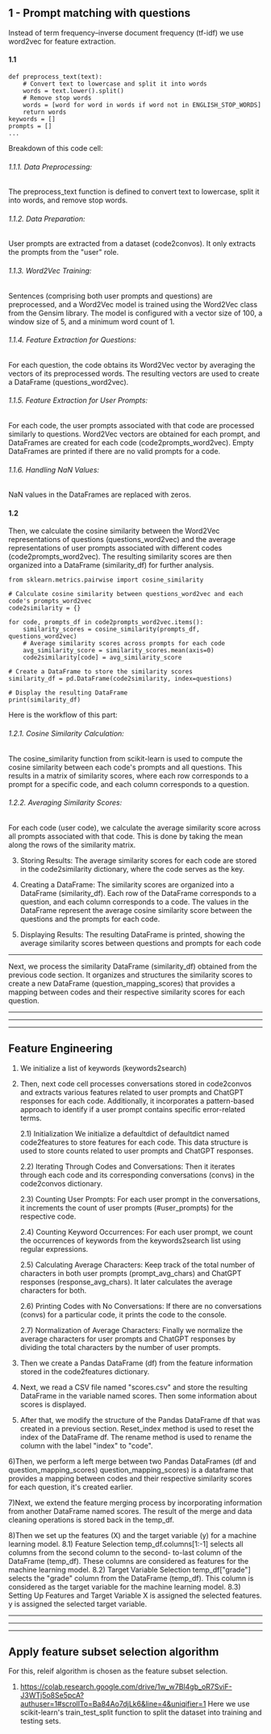 ## 1 - Prompt matching with questions
Instead of term frequency–inverse document frequency (tf-idf) we use word2vec for feature extraction. 
#### 1.1
```
def preprocess_text(text):
    # Convert text to lowercase and split it into words
    words = text.lower().split()
    # Remove stop words
    words = [word for word in words if word not in ENGLISH_STOP_WORDS]
    return words
keywords = []
prompts = []
...
```
Breakdown of this code cell:
###### 1.1.1. Data Preprocessing:
The preprocess_text function is defined to convert text to lowercase, split it into words, and remove stop words.

###### 1.1.2. Data Preparation:
User prompts are extracted from a dataset (code2convos). It only extracts the prompts from the "user" role.

###### 1.1.3. Word2Vec Training:
Sentences (comprising both user prompts and questions) are preprocessed, and a Word2Vec model is trained using the Word2Vec class from the Gensim library. The model is configured with a vector size of 100, a window size of 5, and a minimum word count of 1.

###### 1.1.4. Feature Extraction for Questions:
For each question, the code obtains its Word2Vec vector by averaging the vectors of its preprocessed words. The resulting vectors are used to create a DataFrame (questions_word2vec).

###### 1.1.5. Feature Extraction for User Prompts:
For each code, the user prompts associated with that code are processed similarly to questions. Word2Vec vectors are obtained for each prompt, and DataFrames are created for each code (code2prompts_word2vec). Empty DataFrames are printed if there are no valid prompts for a code.

###### 1.1.6. Handling NaN Values:
NaN values in the DataFrames are replaced with zeros.


#### 1.2

Then, we calculate the cosine similarity between the Word2Vec representations of questions (questions_word2vec) and the average representations of user prompts associated with different codes (code2prompts_word2vec). The resulting similarity scores are then organized into a DataFrame (similarity_df) for further analysis.

```
from sklearn.metrics.pairwise import cosine_similarity

# Calculate cosine similarity between questions_word2vec and each code's prompts_word2vec
code2similarity = {}

for code, prompts_df in code2prompts_word2vec.items():
    similarity_scores = cosine_similarity(prompts_df, questions_word2vec)
    # Average similarity scores across prompts for each code
    avg_similarity_score = similarity_scores.mean(axis=0)
    code2similarity[code] = avg_similarity_score

# Create a DataFrame to store the similarity scores
similarity_df = pd.DataFrame(code2similarity, index=questions)

# Display the resulting DataFrame
print(similarity_df)
```
Here is the workflow of this part:
###### 1.2.1. Cosine Similarity Calculation:
The cosine_similarity function from scikit-learn is used to compute the cosine similarity between each code's prompts and all questions. This results in a matrix of similarity scores, where each row corresponds to a prompt for a specific code, and each column corresponds to a question.

###### 1.2.2. Averaging Similarity Scores:
For each code (user code), we calculate the average similarity score across all prompts associated with that code. This is done by taking the mean along the rows of the similarity matrix.

3) Storing Results:
The average similarity scores for each code are stored in the code2similarity dictionary, where the code serves as the key.

4) Creating a DataFrame:
The similarity scores are organized into a DataFrame (similarity_df). Each row of the DataFrame corresponds to a question, and each column corresponds to a code. The values in the DataFrame represent the average cosine similarity score between the questions and the prompts for each code.

5) Displaying Results:
The resulting DataFrame is printed, showing the average similarity scores between questions and prompts for each code


------------

Next, we process the similarity DataFrame (similarity_df) obtained from the previous code section. It organizes and structures the similarity scores to create a new DataFrame (question_mapping_scores) that provides a mapping between codes and their respective similarity scores for each question. 

------------
------------
------------

## Feature Engineering 
1) We initialize a list of keywords (keywords2search)

2) Then, next code cell processes conversations stored in code2convos and extracts various features related to user prompts and ChatGPT responses for each code. Additionally, it incorporates a pattern-based approach to identify if a user prompt contains specific error-related terms.


	2.1) Initialization
	We initialize a defaultdict of defaultdict named code2features to store 			features for each code. This data structure is used to store counts related to user 		prompts and ChatGPT responses.

	2.2) Iterating Through Codes and Conversations:
	Then it iterates through each code and its corresponding conversations (convs) in the 		code2convos dictionary.

	2.3) Counting User Prompts:
	For each user prompt in the conversations, it increments the count of user prompts 		(#user_prompts) for the respective code.


	2.4) Counting Keyword Occurrences:
	For each user prompt, we count the occurrences of keywords from the 				keywords2search list using regular expressions.

	2.5) Calculating Average Characters:
	Keep track of the total number of characters in both user prompts 				(prompt_avg_chars) and ChatGPT responses (response_avg_chars). It later calculates the 		average characters for both.

	2.6) Printing Codes with No Conversations:
	If there are no conversations (convs) for a particular code, it prints the code to 		the console.

	2.7) Normalization of Average Characters:
	Finally we normalize the average characters for user prompts and ChatGPT responses by 		dividing the total characters by the number of user prompts.



3) Then we create a Pandas DataFrame (df) from the feature information stored in the code2features dictionary. 

4) Next, we read a CSV file named "scores.csv" and store the resulting DataFrame in the variable named scores. Then some information about scores is displayed. 

5)  After that, we modify the structure of the Pandas DataFrame df that was created in a previous section. Reset_index method is used to reset the index of the DataFrame df. The  rename method is used to rename the column with the label "index" to "code". 

6)Then, we perform a left merge between two Pandas DataFrames (df and question_mapping_scores)
question_mapping_scores) is a dataframe that provides a mapping between codes and their respective similarity scores for each question, it's created earlier.

7)Next, we extend the feature merging process by incorporating information from another DataFrame named scores. The result of the merge and data cleaning operations is stored back in the temp_df. 

8)Then we set up the features (X) and the target variable (y) for a machine learning model.
	8.1) Feature Selection
		temp_df.columns[1:-1] selects all columns from the second column to the second-			to-last column of the DataFrame (temp_df). These columns are considered as 			features for the machine learning model.
	8.2) Target Variable Selection
		temp_df["grade"] selects the "grade" column from the DataFrame (temp_df). This 			column is considered as the target variable for the machine learning model.
	8.3) Setting Up Features and Target Variable
		X is assigned the selected features.
		y is assigned the selected target variable.


------------
------------
------------
## Apply feature subset selection algorithm
For this, releif algorithm is chosen as the feature subset selection.	

1) https://colab.research.google.com/drive/1w_w7Bl4gb_oR7SviF-J3WTj5o8Se5pcA?authuser=1#scrollTo=Ba84Ao7djLk6&line=4&uniqifier=1
Here we use scikit-learn's train_test_split function to split the dataset into training and testing sets.



